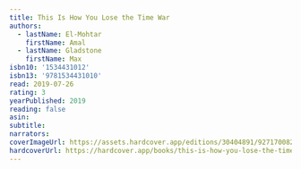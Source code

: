 ```yaml
---
title: This Is How You Lose the Time War
authors:
  - lastName: El-Mohtar
    firstName: Amal
  - lastName: Gladstone
    firstName: Max
isbn10: '1534431012'
isbn13: '9781534431010'
read: 2019-07-26
rating: 3
yearPublished: 2019
reading: false
asin:
subtitle:
narrators:
coverImageUrl: https://assets.hardcover.app/editions/30404891/9271700825157594.jpg
hardcoverUrl: https://hardcover.app/books/this-is-how-you-lose-the-time-war/editions/26220245
---
```

